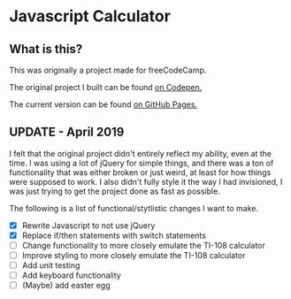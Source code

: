 # Javascript Calculator

## What is this?

This was originally a project made for freeCodeCamp.

The original project I built can be found [on Codepen.](https://codepen.io/JSmurf/pen/qRBYLQ)

The current version can be found [on GitHub Pages.](https://jsmurf.github.io/javascript-calculator)

## UPDATE - April 2019

I felt that the original project didn't entirely reflect my ability, even at the time. I was using a lot of jQuery for simple things, and there was a ton of functionality that was either broken or just weird, at least for how things were supposed to work. I also didn't fully style it the way I had invisioned, I was just trying to get the project done as fast as possible.

The following is a list of functional/stytlistic changes I want to make. 

- [x] Rewrite Javascript to not use jQuery
- [x] Replace if/then statements with switch statements
- [ ] Change functionality to more closely emulate the TI-108 calculator
- [ ] Improve styling to more closely emulate the TI-108 calculator
- [ ] Add unit testing
- [ ] Add keyboard functionality
- [ ] (Maybe) add easter egg
